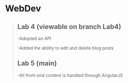 # WebDev
>## Lab 4 (viewable on branch Lab4)
>-Adopted an API
>
>-Added the ability to edit and delete blog posts
>## Lab 5 (main)
>-All front end content is handled through AngularJS
